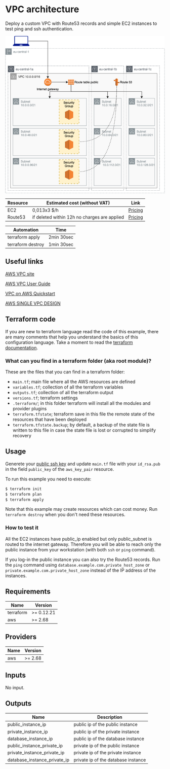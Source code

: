 # VPC architecture

Deploy a custom VPC with Route53 records and simple EC2 instances to test ping and ssh authentication.

 ![appview](./images/VPCarchitecture.png)

 | Resource | Estimated cost (without VAT) | Link |
 |------|---------|---------|
 | EC2 | 0,013x3 $/h | [Pricing](https://aws.amazon.com/ec2/pricing/on-demand/) |
 | Route53 | if deleted within 12h no charges are applied | [Pricing](https://aws.amazon.com/route53/pricing/) |

 | Automation | Time |
 |------|---------|
 | terraform apply | 2min 30sec |
 | terraform destroy | 1min 30sec |

## Useful links

[AWS VPC site](https://aws.amazon.com/vpc/)

[AWS VPC User Guide](https://docs.aws.amazon.com/vpc/index.html)

[VPC on AWS Quickstart](https://aws-quickstart.github.io/quickstart-aws-vpc/)

[AWS SINGLE VPC DESIGN](http://d0.awsstatic.com/aws-answers/AWS_Single_VPC_Design.pdf)

## Terraform code

If you are new to terraform language read the code of this example, there are many comments that help you understand the basics of this configuration language. Take a moment to read the [terraform documentation](https://www.terraform.io/docs/configuration/index.html).

### What can you find in a terraform folder (aka root module)?
These are the files that you can find in a terraform folder:
- `main.tf`; main file where all the AWS resources are defined
- `variables.tf`; collection of all the terraform variables
- `outputs.tf`; collection of all the terraform output
- `versions.tf`; terraform settings
- `.terraform/`; in this folder terraform will install all the modules and provider plugins
- `terraform.tfstate`; terraform save in this file the remote state of the resources that have been deployed
- `terraform.tfstate.backup`; by default, a backup of the state file is written to this file in case the state file is lost or corrupted to simplify recovery

## Usage

Generete your [public ssh key](https://www.ssh.com/ssh/keygen/) and update `main.tf` file with your `id_rsa.pub` in the field `public_key` of the `aws_key_pair` resource.

To run this example you need to execute:

```bash
$ terraform init
$ terraform plan
$ terraform apply
```

Note that this example may create resources which can cost money. Run `terraform destroy` when you don't need these resources.

### How to test it

All the EC2 instances have public_ip enabled but only public_subnet is routed to the internet gateway. Therefore you will be able to reach only the public instance from your workstation (with both `ssh` or `ping` command).

If you log-in the public instance you can also try the Route53 records. Run the `ping` command using `database.example.com.private_host_zone` or `private.example.com.private_host_zone` instead of the IP address of the instances.

<!-- BEGINNING OF PRE-COMMIT-TERRAFORM DOCS HOOK -->
## Requirements

| Name | Version |
|------|---------|
| terraform | >= 0.12.21 |
| aws | >= 2.68 |

## Providers

| Name | Version |
|------|---------|
| aws | >= 2.68 |

## Inputs

No input.

## Outputs

| Name | Description |
|------|-------------|
| public_instance_ip | public ip of the public instance |
| private_instance_ip | public ip of the private instance |
| database_instance_ip | public ip of the database instance |
| public_instance_private_ip | private ip of the public instance |
| private_instance_private_ip | private ip of the private instance |
| database_instance_private_ip | private ip of the database instance |

<!-- END OF PRE-COMMIT-TERRAFORM DOCS HOOK -->
